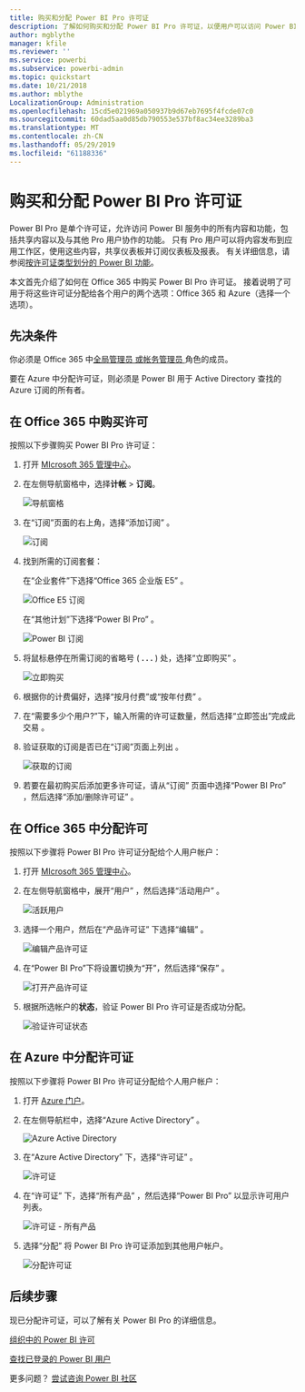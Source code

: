 ```yaml
---
title: 购买和分配 Power BI Pro 许可证
description: 了解如何购买和分配 Power BI Pro 许可证，以便用户可以访问 Power BI 服务中的所有内容和功能。
author: mgblythe
manager: kfile
ms.reviewer: ''
ms.service: powerbi
ms.subservice: powerbi-admin
ms.topic: quickstart
ms.date: 10/21/2018
ms.author: mblythe
LocalizationGroup: Administration
ms.openlocfilehash: 15cd5e021969a050937b9d67eb7695f4fcde07c0
ms.sourcegitcommit: 60dad5aa0d85db790553e537bf8ac34ee3289ba3
ms.translationtype: MT
ms.contentlocale: zh-CN
ms.lasthandoff: 05/29/2019
ms.locfileid: "61188336"
---
```

# <a name="purchase-and-assign-power-bi-pro-licenses"></a>购买和分配 Power BI Pro 许可证

Power BI Pro 是单个许可证，允许访问 Power BI 服务中的所有内容和功能，包括共享内容以及与其他 Pro 用户协作的功能。 只有 Pro 用户可以将内容发布到应用工作区，使用这些内容，共享仪表板并订阅仪表板及报表。 有关详细信息，请参阅[按许可证类型划分的 Power BI 功能](service-features-license-type.md)。

本文首先介绍了如何在 Office 365 中购买 Power BI Pro 许可证。 接着说明了可用于将这些许可证分配给各个用户的两个选项：Office 365 和 Azure（选择一个选项）。

## <a name="prerequisites"></a>先决条件

你必须是 Office 365 中[全局管理员  或帐务管理员  ](https://support.office.com/article/about-office-365-admin-roles-da585eea-f576-4f55-a1e0-87090b6aaa9d)角色的成员。

要在 Azure 中分配许可证，则必须是 Power BI 用于 Active Directory 查找的 Azure 订阅的所有者。

## <a name="purchase-licenses-in-office-365"></a>在 Office 365 中购买许可

按照以下步骤购买 Power BI Pro 许可证：

1. 打开 [MIcrosoft 365 管理中心](https://portal.office.com/adminportal/home#/homepage)。

2. 在左侧导航窗格中，选择**计帐**  >  **订阅**。

    ![导航窗格](media/service-admin-purchasing-power-bi-pro/service-purchasing-power-bi-pro-01.png)

3. 在“订阅”页面的右上角，选择“添加订阅”   。

    ![订阅](media/service-admin-purchasing-power-bi-pro/service-purchasing-power-bi-pro-02.png)

4. 找到所需的订阅套餐：

    在“企业套件”下选择“Office 365 企业版 E5”   。

    ![Office E5 订阅](media/service-admin-purchasing-power-bi-pro/service-purchasing-power-bi-pro-03.png)

    在“其他计划”下选择“Power BI Pro”   。

    ![Power BI 订阅](media/service-admin-purchasing-power-bi-pro/service-purchasing-power-bi-pro-04.png)

5. 将鼠标悬停在所需订阅的省略号 ( **. . .** ) 处，选择“立即购买”  。

    ![立即购买](media/service-admin-purchasing-power-bi-pro/service-purchasing-power-bi-pro-05.png)

6. 根据你的计费偏好，选择“按月付费”或“按年付费”   。

7. 在“需要多少个用户?”下，输入所需的许可证数量，然后选择“立即签出”完成此交易   。

8. 验证获取的订阅是否已在“订阅”页面上列出  。

   ![获取的订阅](media/service-admin-purchasing-power-bi-pro/service-purchasing-power-bi-pro-06.png)

9. 若要在最初购买后添加更多许可证，请从“订阅”  页面中选择“Power BI Pro”  ，然后选择“添加/删除许可证”  。

## <a name="assign-licenses-in-office-365"></a>在 Office 365 中分配许可

按照以下步骤将 Power BI Pro 许可证分配给个人用户帐户：

1. 打开 [MIcrosoft 365 管理中心](https://portal.office.com/adminportal/home#/homepage)。

2. 在左侧导航窗格中，展开“用户”  ，然后选择“活动用户”  。

    ![活跃用户](media/service-admin-purchasing-power-bi-pro/service-assigning-power-bi-pro-licenses-05.png)

3. 选择一个用户，然后在“产品许可证”  下选择“编辑”  。

    ![编辑产品许可证](media/service-admin-purchasing-power-bi-pro/service-assigning-power-bi-pro-licenses-06.png)

4. 在“Power BI Pro”下将设置切换为“开”，然后选择“保存”    。

    ![打开产品许可证](media/service-admin-purchasing-power-bi-pro/service-assigning-power-bi-pro-licenses-07.png)

5. 根据所选帐户的**状态**，验证 Power BI Pro 许可证是否成功分配。

    ![验证许可证状态](media/service-admin-purchasing-power-bi-pro/service-assigning-power-bi-pro-licenses-08.png)

## <a name="assign-licenses-in-azure"></a>在 Azure 中分配许可证

按照以下步骤将 Power BI Pro 许可证分配给个人用户帐户：

1. 打开 [Azure 门户](https://ms.portal.azure.com/#@microsoft.onmicrosoft.com/dashboard/private/39bc3cf7-31a4-43f6-954c-f2d69ca2f0)。

2. 在左侧导航栏中，选择“Azure Active Directory”  。

    ![Azure Active Directory](media/service-admin-purchasing-power-bi-pro/service-assigning-power-bi-pro-licenses-01.png)

3. 在“Azure Active Directory”  下，选择“许可证”  。

    ![许可证](media/service-admin-purchasing-power-bi-pro/service-assigning-power-bi-pro-licenses-02.png)

4. 在“许可证”  下，选择“所有产品”  ，然后选择“Power BI Pro”  以显示许可用户列表。

    ![许可证 - 所有产品](media/service-admin-purchasing-power-bi-pro/service-assigning-power-bi-pro-licenses-03.png)

5. 选择“分配”  将 Power BI Pro 许可证添加到其他用户帐户。

    ![分配许可证](media/service-admin-purchasing-power-bi-pro/service-assigning-power-bi-pro-licenses-04.png)

## <a name="next-steps"></a>后续步骤

现已分配许可证，可以了解有关 Power BI Pro 的详细信息。

[组织中的 Power BI 许可](service-admin-licensing-organization.md)

[查找已登录的 Power BI 用户](service-admin-access-usage.md)

更多问题？ [尝试咨询 Power BI 社区](https://community.powerbi.com/)

